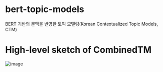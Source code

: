 # bert-topic-models
BERT 기반의 문맥을 반영한 토픽 모델링(Korean Contextualized Topic Models, CTM)

# High-level sketch of CombinedTM
![image](https://user-images.githubusercontent.com/73151616/154487038-aa4f1edb-4bf7-484f-a2ac-76b2aa9d2e06.jpg)

